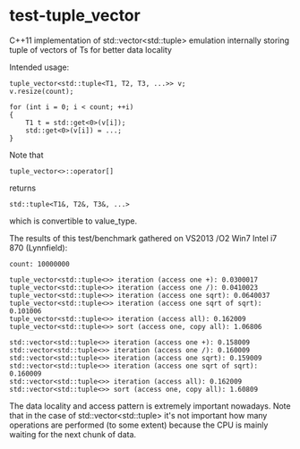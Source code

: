 test-tuple_vector
=================

C++11 implementation of std::vector&lt;std::tuple> emulation internally storing tuple of vectors of Ts for better data locality

Intended usage:

    tuple_vector<std::tuple<T1, T2, T3, ...>> v;
    v.resize(count);

    for (int i = 0; i < count; ++i)
    {
        T1 t = std::get<0>(v[i]);
        std::get<0>(v[i]) = ...;
    }
    
Note that

    tuple_vector<>::operator[]

returns

    std::tuple<T1&, T2&, T3&, ...>
    
which is convertible to value_type.

The results of this test/benchmark gathered on VS2013 /O2 Win7 Intel i7 870 (Lynnfield):

    count: 10000000
    
    tuple_vector<std::tuple<>> iteration (access one +): 0.0300017
    tuple_vector<std::tuple<>> iteration (access one /): 0.0410023
    tuple_vector<std::tuple<>> iteration (access one sqrt): 0.0640037
    tuple_vector<std::tuple<>> iteration (access one sqrt of sqrt): 0.101006
    tuple_vector<std::tuple<>> iteration (access all): 0.162009
    tuple_vector<std::tuple<>> sort (access one, copy all): 1.06806
    
    std::vector<std::tuple<>> iteration (access one +): 0.158009
    std::vector<std::tuple<>> iteration (access one /): 0.160009
    std::vector<std::tuple<>> iteration (access one sqrt): 0.159009
    std::vector<std::tuple<>> iteration (access one sqrt of sqrt): 0.160009
    std::vector<std::tuple<>> iteration (access all): 0.162009
    std::vector<std::tuple<>> sort (access one, copy all): 1.60809
    
The data locality and access pattern is extremely important nowadays. Note that in the case of std::vector&lt;std::tuple> it's not important how many operations are performed (to some extent) because the CPU is mainly waiting for the next chunk of data.
